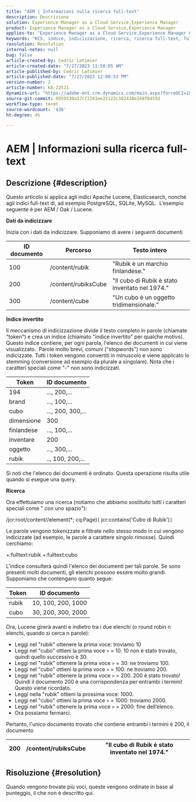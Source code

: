 ```yaml
---
title: "AEM | Informazioni sulla ricerca full-text"
description: Descrizione
solution: Experience Manager as a Cloud Service,Experience Manager
product: Experience Manager as a Cloud Service,Experience Manager
applies-to: "Experience Manager as a Cloud Service,Experience Manager 6.5"
keywords: "KCS, indice, indicizzazione, ricerca, ricerca full-text, full-text"
resolution: Resolution
internal-notes: null
bug: false
article-created-by: Cedric Latimier
article-created-date: "7/27/2023 11:58:05 AM"
article-published-by: Cedric Latimier
article-published-date: "7/27/2023 12:00:53 PM"
version-number: 2
article-number: KA-22521
dynamics-url: "https://adobe-ent.crm.dynamics.com/main.aspx?forceUCI=1&pagetype=entityrecord&etn=knowledgearticle&id=0bffe5d6-742c-ee11-bdf4-6045bd006239"
source-git-commit: 0959530a37cf2241ee22122c302430e549f8455d
workflow-type: tm+mt
source-wordcount: '436'
ht-degree: 4%

---
```


# AEM | Informazioni sulla ricerca full-text

## Descrizione {#description}


Questo articolo si applica agli indici Apache Lucene, Elasticsearch, nonché agli indici full-text di, ad esempio PostgreSQL, SQLite, MySQL. 
L’esempio seguente è per AEM / Oak / Lucene.

<b>Dati da indicizzare</b>

Inizia con i dati da indicizzare. Supponiamo di avere i seguenti documenti


| <b>ID documento</b> | <b>Percorso</b> | <b>Testo intero</b> |
| --- | --- | --- |
| 100 | /content/rubik | &quot;Rubik è un marchio finlandese.&quot; |
| 200 | /content/rubiksCube | &quot;Il cubo di Rubik è stato inventato nel 1974.&quot; |
| 300 | /content/cube | &quot;Un cubo è un oggetto tridimensionale.&quot; |


<b>Indice invertito</b>

Il meccanismo di indicizzazione divide il testo completo in parole (chiamate &quot;token&quot;) e crea un indice (chiamato &quot;indice invertito&quot; per qualche motivo). Questo indice contiene, per ogni parola, l&#39;elenco dei documenti in cui viene visualizzato. 
Parole molto brevi, comuni (&quot;stopwords&quot;) non sono indicizzate. Tutti i token vengono convertiti in minuscolo e viene applicato lo stemming (conversione ad esempio da plurale a singolare).
Nota che i caratteri speciali come &quot;-&quot; non sono indicizzati.


| <b>Token</b> | <b>ID documento</b> |
| --- | --- |
| 194 | ..., 200,... |
| brand | ..., 100,... |
| cubo | ..., 200, 300,... |
| dimensione | 300 |
| finlandese | ..., 100,... |
| inventare | 200 |
| oggetto | ..., 300,... |
| rubik | .., 100, 200,... |


Si noti che l&#39;elenco dei documenti è ordinato. Questa operazione risulta utile quando si esegue una query.

<b>Ricerca</b>

Ora effettuiamo una ricerca (notiamo che abbiamo sostituito tutti i caratteri speciali come &quot; con uno spazio&quot;):

/jcr:root/content//element(\*; cq:Page)`[` jcr:contains(&#39;Cubo di Rubik&#39;)`]`

Le parole vengono tokenizzate e filtrate nello stesso modo in cui vengono indicizzate (ad esempio, le parole a carattere singolo rimosse). Quindi cerchiamo:

+:fulltext:rubik +:fulltext:cubo

L&#39;indice consulterà quindi l&#39;elenco dei documenti per tali parole. Se sono presenti molti documenti, gli elenchi possono essere molto grandi. Supponiamo che contengano quanto segue:


| <b>Token</b> | <b>ID documento</b> |
| --- | --- |
| rubik | 10, 100, 200, 1000 |
| cubo | 30, 200, 300, 2000 |


Ora, Lucene girerà avanti e indietro tra i due elenchi (o round robin n elenchi, quando si cerca n parole):

- Leggi nel &quot;rubik&quot; ottenere la prima voce: troviamo 10
- Leggi nel &quot;cubo&quot; ottieni la prima voce `>` = 10. 10 non è stato trovato, quindi quello successivo è 30.
- Leggi nel &quot;rubik&quot; ottenere la prima voce `>` = 30: ne troviamo 100.
- Leggi nel &quot;cubo&quot; ottieni la prima voce `>` = 100: ne troviamo 200.
- Leggi nel &quot;rubik&quot; ottenere la prima voce `>` = 200. 200 è stato trovato! Quindi il documento 200 è una corrispondenza per entrambi i termini! Questo viene ricordato.
- Leggi nella &quot;rubik&quot; ottieni la prossima voce: 1000.
- Leggi nel &quot;cubo&quot; ottieni la prima voce `>` = 1000: troviamo 2000.
- Leggi nel &quot;rubik&quot; ottenere la prima voce `>` = 2000: fine dell’elenco.
- Ora possiamo fermarci.


Pertanto, l&#39;unico documento trovato che contiene entrambi i termini è 200, il documento


| 200 | /content/rubiksCube | &quot;Il cubo di Rubik è stato inventato nel 1974.&quot; |
| --- | --- | --- |



## Risoluzione {#resolution}


Quando vengono trovate più voci, queste vengono ordinate in base al punteggio, il che non è descritto qui.
